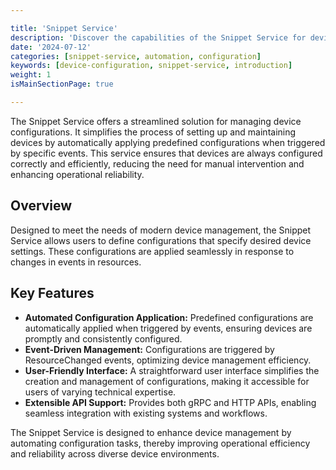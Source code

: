 ```yaml
---

title: 'Snippet Service'
description: 'Discover the capabilities of the Snippet Service for device configuration'
date: '2024-07-12'
categories: [snippet-service, automation, configuration]
keywords: [device-configuration, snippet-service, introduction]
weight: 1
isMainSectionPage: true

---
```


The Snippet Service offers a streamlined solution for managing device configurations. It simplifies the process of setting up and maintaining devices by automatically applying predefined configurations when triggered by specific events. This service ensures that devices are always configured correctly and efficiently, reducing the need for manual intervention and enhancing operational reliability.

## Overview

Designed to meet the needs of modern device management, the Snippet Service allows users to define configurations that specify desired device settings. These configurations are applied seamlessly in response to changes in events in resources.

## Key Features

- **Automated Configuration Application:** Predefined configurations are automatically applied when triggered by events, ensuring devices are promptly and consistently configured.
- **Event-Driven Management:** Configurations are triggered by ResourceChanged events, optimizing device management efficiency.
- **User-Friendly Interface:** A straightforward user interface simplifies the creation and management of configurations, making it accessible for users of varying technical expertise.
- **Extensible API Support:** Provides both gRPC and HTTP APIs, enabling seamless integration with existing systems and workflows.

The Snippet Service is designed to enhance device management by automating configuration tasks, thereby improving operational efficiency and reliability across diverse device environments.
